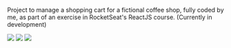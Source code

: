 Project to manage a shopping cart for a fictional coffee shop, fully coded by me, as part of an exercise in RocketSeat's ReactJS course. (Currently in development)

<img src="https://github-production-user-asset-6210df.s3.amazonaws.com/98105721/251994764-3e74ca45-8550-4f1d-8abd-470ea317b78e.png"/>

<img src="https://github-production-user-asset-6210df.s3.amazonaws.com/98105721/251995353-bd6b22b5-ed21-43ba-8271-af616bff7818.png"/>

<img src="https://github-production-user-asset-6210df.s3.amazonaws.com/98105721/251995681-b8f6421c-e27d-44da-9f6e-a91d1c529d4b.png"/>
